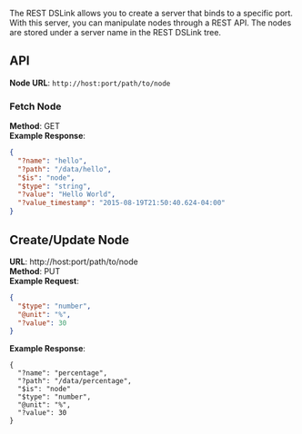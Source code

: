 The REST DSLink allows you to create a server that binds to a specific port. With this server, you can manipulate nodes through a REST API. The nodes are stored under a server name in the REST DSLink tree.

## API

**Node URL**: `http://host:port/path/to/node`

### Fetch Node

**Method**: GET<br/>
**Example Response**:

```json
{
  "?name": "hello",
  "?path": "/data/hello",
  "$is": "node",
  "$type": "string",
  "?value": "Hello World",
  "?value_timestamp": "2015-08-19T21:50:40.624-04:00"
}
```

## Create/Update Node

**URL**: http://host:port/path/to/node<br/>
**Method**: PUT<br/>
**Example Request**:
```json
{
  "$type": "number",
  "@unit": "%",
  "?value": 30
}
```

**Example Response**:
```
{
  "?name": "percentage",
  "?path": "/data/percentage",
  "$is": "node"
  "$type": "number",
  "@unit": "%",
  "?value": 30
}
```